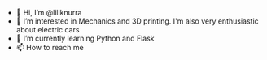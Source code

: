 - 👋 Hi, I’m @lillknurra
- 👀 I’m interested in Mechanics and 3D printing. I'm also very enthusiastic about electric cars
- 🌱 I’m currently learning Python and Flask
- 📫 How to reach me 

<!---
lillknurra/lillknurra is a ✨ special ✨ repository because its `README.md` (this file) appears on your GitHub profile.
You can click the Preview link to take a look at your changes.
--->
